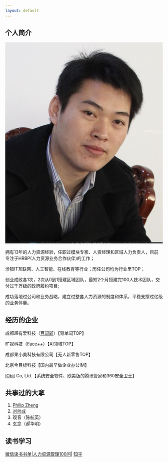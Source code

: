 ```yaml
---
layout: default
---
```


## 个人简介

<img class="profile-picture" src="sherlock.jpeg">

拥有13年的人力资源经验，任职过模块专家、人资经理和区域人力负责人，目前专注于HRBP(人力资源业务合作伙伴)的工作；

涉猎IT互联网、人工智能、在线教育等行业；历任公司均为行业里TOP；

创业成败各1次，2次从0到1搭建区域团队，最短2个月搭建完100人技术团队，交付过千万级的政府履约项目;

成功落地过公司和业务战略，建立过整套人力资源的制度和体系，平稳支撑过亿级的业务体量。


## 经历的企业

成都超有爱科技（[百词斩](https://www.baicizhan.com/)）【背单词TOP】

旷视科技（[Face++](https://www.megvii.com)）【AI领域TOP】

成都果小美科技有限公司【无人新零售TOP】

北京今目标科技【国内最早做企业办公IM】

[IObit](https://www.iobit.com) Co, Ltd.【系统安全软件、欧美版的腾讯管家和360安全卫士】


## 共事过的大拿

1. [Philip Zheng](https://www.linkedin.com/in/philip-zheng-7b239813/)
2. [刘帅成](http://www.liushuaicheng.org/)
3. 观音（陈航英）
4. 玄念（郝华明）


## 读书学习

[微信读书书单]()|[人力资源管理100问]()| [知乎]()

